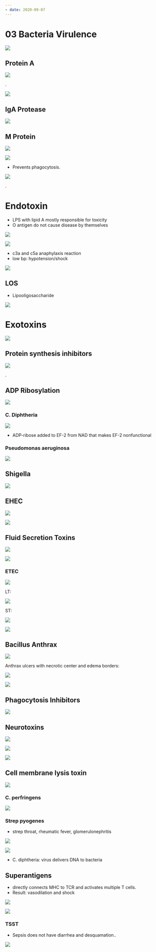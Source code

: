 ```yaml
---
- date: 2020-09-07
---
```


# 03 Bacteria Virulence

<!-- Virulence factors are and examples -->

![](https://i.imgur.com/ZLfOmQH.jpg)

## Protein A

<!-- protein A belongs to what bacteria and function -->

![](https://i.imgur.com/O1M5wxg.jpg)

.

![](https://i.imgur.com/ZSSmDBX.jpg)

## IgA Protease

<!-- IgA protease bacteria and function -->

![](https://i.imgur.com/DRC3pt7.jpg)

## M Protein

<!-- M protein bacteria and function -->

![](https://i.imgur.com/JHFDJ9z.jpg)

![](https://i.imgur.com/ziJ9YXl.jpg)

- Prevents phagocytosis.

<!-- M protein complications, how does it happen -->

![](https://i.imgur.com/vsX59bX.jpg)

.

# Endotoxin

<!-- Endotoxin components -->

- LPS with lipid A mostly responsible for toxicity
- O antigen do not cause disease by themselves

<!-- Endotoxin triggers what release and cause what problems. Temperature toleration? -->

![](https://i.imgur.com/xKNygmb.jpg)

![](https://i.imgur.com/ILdtEdG.jpg)

- c3a and c5a anaphylaxis reaction
- low bp: hypotension/shock

![](https://i.imgur.com/KRLyURz.jpg)

## LOS

<!-- LOS is, structures, found in what bacteria -->

- Lipooligosaccharide

![](https://i.imgur.com/ATzLMbg.jpg)

# Exotoxins

<!-- Exotoxin classic structure and function for each part -->

![](https://i.imgur.com/WkD7WDF.jpg)

## Protein synthesis inhibitors

<!-- Exotoxin, protein synthesis inhibitor bacterias -->

![](https://i.imgur.com/uUp9nla.jpg)

.

## ADP Ribosylation

<!-- overall MOA of ADP ribosylation toxins and what bacteria use this -->

![](https://i.imgur.com/L60avO9.jpg)

### C. Diphtheria

<!-- C. diphtheria toxin MOA -->

![](https://i.imgur.com/yuhmTd3.jpg)

- ADP-ribose added to EF-2 from NAD that makes EF-2 nonfunctional

### Pseudomonas aeruginosa

<!-- pseudomonas toxin MOA -->

![](https://i.imgur.com/zzTBiEW.jpg)

## Shigella

<!-- Shigella disease MOA -->

![](https://i.imgur.com/7SY2czT.jpg)

## EHEC

<!-- EHEC disease MOA -->

![](https://i.imgur.com/USSZQx8.jpg)

<!-- Shigella vs EHEC -->

![](https://i.imgur.com/oE2LRIK.jpg)

## Fluid Secretion Toxins

<!-- Bacteria with fluid secretion toxins -->

![](https://i.imgur.com/qkzx4hW.jpg)

<!-- Fluid secretion toxin overview MOA -->

![](https://i.imgur.com/p166cLn.jpg)

### ETEC

<!-- ETEC toxins MOA -->

![](https://i.imgur.com/uAupfC5.jpg)

LT:

![](https://i.imgur.com/yF7FoBn.jpg)

ST:

![](https://i.imgur.com/a6fGW4q.jpg)

![](https://i.imgur.com/Y0ndKTz.jpg)

## Bacillus Anthrax

<!-- Bacillus anthrax toxins MOA -->

![](https://i.imgur.com/1C0CRux.jpg)

Anthrax ulcers with necrotic center and edema borders:

![](https://i.imgur.com/fDViVy6.jpg)

![](https://i.imgur.com/wDvtfHu.jpg)

## Phagocytosis Inhibitors

<!-- phagocytosis inhibiting toxin MOA and bacteria -->

![](https://i.imgur.com/7S96qU9.jpg)

## Neurotoxins

<!-- neurotoxin bacteria and MOA -->

![](https://i.imgur.com/psySlZj.jpg)

![](https://i.imgur.com/3ZSQ2fl.jpg)

<!-- C. tetani vs botulinum toxin MOA and symptoms -->

![](https://i.imgur.com/X17DF89.jpg)

## Cell membrane lysis toxin

<!-- Bacteria with toxin that lysis cell membrane -->

![](https://i.imgur.com/7ZaVwGk.jpg)

### C. perfringens

<!-- C. perfringens toxin moa -->

![](https://i.imgur.com/5PFMxYA.jpg)

### Strep pyogenes

<!-- Strep pyogenes toxin MOA and antibody use -->

- strep throat, rheumatic fever, glomerulonephritis

![](https://i.imgur.com/wHQzhsc.jpg)

<!-- 2 types of bacteria toxin that are not part of chromosomes. Came from where? -->

![](https://i.imgur.com/OAezqux.jpg)

- C. diphtheria: virus delivers DNA to bacteria

## Superantigens

<!-- Superantigens MOA and result -->

- directly connects MHC to TCR and activates multiple T cells.
- Result: vasodilation and shock

![](https://i.imgur.com/4vBSzsd.jpg)

<!-- Superantigen bacteria and toxin name -->

![](https://i.imgur.com/CrVTrz6.jpg)

### TSST

<!-- TSST symptoms and how to differentiate from sepsis. Classic scenario -->

- Sepsis does not have diarrhea and desquamation..

![](https://i.imgur.com/h2vK1rc.jpg)
